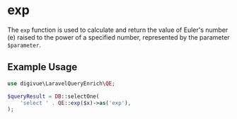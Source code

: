 # exp

The `exp` function is used to calculate and return the value of Euler's number (e) raised to the power of a specified
number, represented by the parameter `$parameter`.

## Example Usage

```php
use digivue\LaravelQueryEnrich\QE;

$queryResult = DB::selectOne(
    'select ' . QE::exp($x)->as('exp'),
);
```